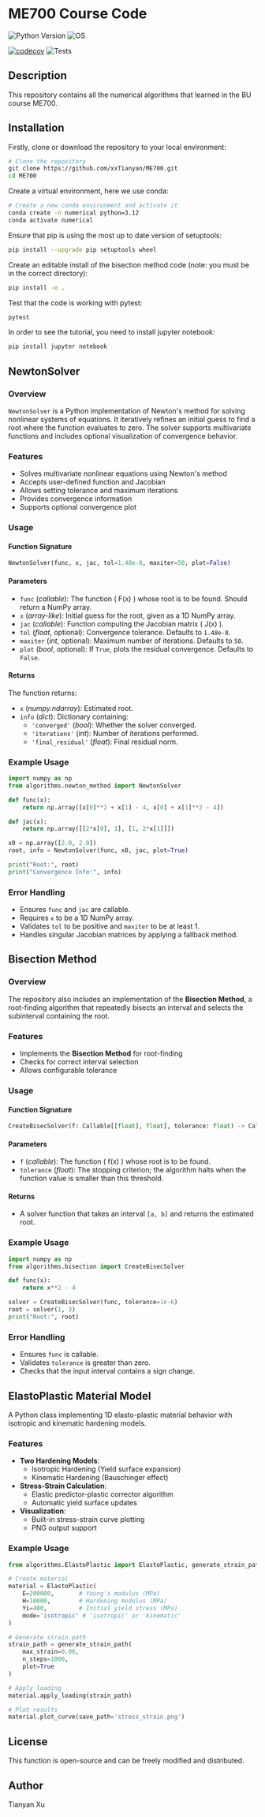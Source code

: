 # ME700 Course Code

![Python Version](https://img.shields.io/badge/python-3.12-blue)
![OS](https://img.shields.io/badge/os-ubuntu%20%7C%20macos%20%7C%20windows-blue)

[![codecov](https://codecov.io/gh/xxTianyan/ME700/branch/main/graph/badge.svg)](https://codecov.io/gh/xxTianyan/ME700)
![Tests](https://github.com/xxTianyan/ME700/actions/workflows/ci.yml/badge.svg)

## Description
This repository contains all the numerical algorithms that learned in the BU course ME700. 

## Installation
Firstly, clone or download the repository to your local environment:
```sh
# Clone the repository
git clone https://github.com/xxTianyan/ME700.git
cd ME700
```
Create a virtual environment, here we use conda:
```sh
# Create a new conda environment and activate it
conda create -n numerical python=3.12
conda activate numerical
```
Ensure that pip is using the most up to date version of setuptools:
```sh
pip install --upgrade pip setuptools wheel
```
Create an editable install of the bisection method code (note: you must be in the correct directory):
```sh
pip install -e .
```
Test that the code is working with pytest:
```sh
pytest
```
In order to see the tutorial, you need to install jupyter notebook:
```sh
pip install jupyter notebook
```

## NewtonSolver

### Overview
`NewtonSolver` is a Python implementation of Newton's method for solving nonlinear systems of equations. It iteratively refines an initial guess to find a root where the function evaluates to zero. The solver supports multivariate functions and includes optional visualization of convergence behavior.

### Features
- Solves multivariate nonlinear equations using Newton's method
- Accepts user-defined function and Jacobian
- Allows setting tolerance and maximum iterations
- Provides convergence information
- Supports optional convergence plot

### Usage
#### Function Signature
```python
NewtonSolver(func, x, jac, tol=1.48e-8, maxiter=50, plot=False)
```

#### Parameters
- `func` (*callable*): The function \( F(x) \) whose root is to be found. Should return a NumPy array.
- `x` (*array-like*): Initial guess for the root, given as a 1D NumPy array.
- `jac` (*callable*): Function computing the Jacobian matrix \( J(x) \).
- `tol` (*float*, optional): Convergence tolerance. Defaults to `1.48e-8`.
- `maxiter` (*int*, optional): Maximum number of iterations. Defaults to `50`.
- `plot` (*bool*, optional): If `True`, plots the residual convergence. Defaults to `False`.

#### Returns
The function returns:
- `x` (*numpy.ndarray*): Estimated root.
- `info` (*dict*): Dictionary containing:
  - `'converged'` (*bool*): Whether the solver converged.
  - `'iterations'` (*int*): Number of iterations performed.
  - `'final_residual'` (*float*): Final residual norm.

### Example Usage
```python
import numpy as np
from algorithms.newton_method import NewtonSolver

def func(x):
    return np.array([x[0]**2 + x[1] - 4, x[0] + x[1]**2 - 4])

def jac(x):
    return np.array([[2*x[0], 1], [1, 2*x[1]]])

x0 = np.array([2.0, 2.0])
root, info = NewtonSolver(func, x0, jac, plot=True)

print("Root:", root)
print("Convergence Info:", info)
```

### Error Handling
- Ensures `func` and `jac` are callable.
- Requires `x` to be a 1D NumPy array.
- Validates `tol` to be positive and `maxiter` to be at least 1.
- Handles singular Jacobian matrices by applying a fallback method.


## Bisection Method

### Overview
The repository also includes an implementation of the **Bisection Method**, a root-finding algorithm that repeatedly bisects an interval and selects the subinterval containing the root. 

### Features
- Implements the **Bisection Method** for root-finding
- Checks for correct interval selection
- Allows configurable tolerance

### Usage

#### Function Signature
```python
CreateBisecSolver(f: Callable[[float], float], tolerance: float) -> Callable[[float, float], float]
```

#### Parameters
- `f` (*callable*): The function \( f(x) \) whose root is to be found.
- `tolerance` (*float*): The stopping criterion; the algorithm halts when the function value is smaller than this threshold.

#### Returns
- A solver function that takes an interval `[a, b]` and returns the estimated root.

### Example Usage
```python
import numpy as np
from algorithms.bisection import CreateBisecSolver

def func(x):
    return x**2 - 4

solver = CreateBisecSolver(func, tolerance=1e-6)
root = solver(1, 3)
print("Root:", root)
```

### Error Handling
- Ensures `func` is callable.
- Validates `tolerance` is greater than zero.
- Checks that the input interval contains a sign change.


## ElastoPlastic Material Model

A Python class implementing 1D elasto-plastic material behavior with isotropic and kinematic hardening models.

### Features
- **Two Hardening Models**:
  - Isotropic Hardening (Yield surface expansion)
  - Kinematic Hardening (Bauschinger effect)
- **Stress-Strain Calculation**:
  - Elastic predictor-plastic corrector algorithm
  - Automatic yield surface updates
- **Visualization**:
  - Built-in stress-strain curve plotting
  - PNG output support

### Example Usage
```python
from algorithms.ElastoPlastic import ElastoPlastic, generate_strain_path

# Create material
material = ElastoPlastic(
    E=200000,       # Young's modulus (MPa)
    H=10000,        # Hardening modulus (MPa)
    Yi=400,         # Initial yield stress (MPa)
    mode='isotropic' # 'isotropic' or 'kinematic'
)

# Generate strain path
strain_path = generate_strain_path(
    max_strain=0.06, 
    n_steps=1000,
    plot=True
)

# Apply loading
material.apply_loading(strain_path)

# Plot results
material.plot_curve(save_path='stress_strain.png')
```

## License
This function is open-source and can be freely modified and distributed.

## Author
Tianyan Xu




























